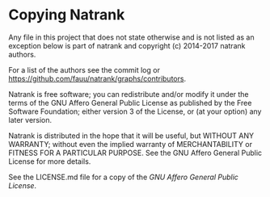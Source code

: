 Copying Natrank
===============

Any file in this project that does not state otherwise and is not listed as an
exception below is part of natrank and copyright (c) 2014-2017 natrank authors.

For a list of the authors see the commit log or
https://github.com/fauu/natrank/graphs/contributors.

Natrank is free software; you can redistribute and/or modify it under the terms
of the GNU Affero General Public License as published by the Free Software
Foundation; either version 3 of the License, or (at your option) any later
version.

Natrank is distributed in the hope that it will be useful, but WITHOUT ANY
WARRANTY; without even the implied warranty of MERCHANTABILITY or FITNESS FOR
A PARTICULAR PURPOSE. See the GNU Affero General Public License for more
details.

See the LICENSE.md file for a copy of the *GNU Affero General Public License*.
